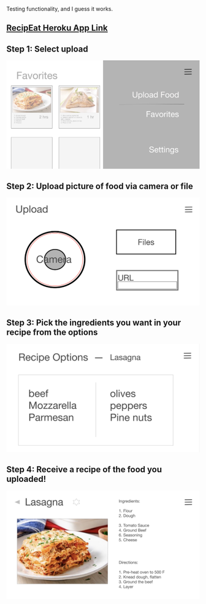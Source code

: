 Testing functionality, and I guess it works.

## [RecipEat Heroku App Link](https://recipeat-01.herokuapp.com/)


<h2>Step 1: Select upload</h2>
<img src="readme_imgs/menu.png" alt="menu"><br>

<h2>Step 2: Upload picture of food via camera or file</h2>
<img src="readme_imgs/upload.png" alt="upload"><br>

<h2>Step 3: Pick the ingredients you want in your recipe from the options</h2>
<img src="readme_imgs/options.png" alt="options"><br>

<h2>Step 4: Receive a recipe of the food you uploaded!</h2>
<img src="readme_imgs/recipe.png" alt="recipe"><br>
